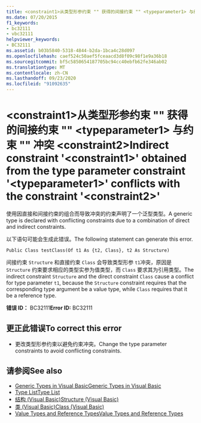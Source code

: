 ```yaml
---
title: <constraint1>从类型形参约束 "" 获得的间接约束 "" <typeparameter1> 与约束 "" 冲突 <constraint2>
ms.date: 07/20/2015
f1_keywords:
- bc32111
- vbc32111
helpviewer_keywords:
- BC32111
ms.assetid: b03b5840-5318-4844-b2da-1bca4c28d097
ms.openlocfilehash: caef524c50aef5fceaacd3d8f09c98f1e9a36b18
ms.sourcegitcommit: bf5c5850654187705bc94cc40ebfb62fe346ab02
ms.translationtype: MT
ms.contentlocale: zh-CN
ms.lasthandoff: 09/23/2020
ms.locfileid: "91092635"
---
```

# <a name="indirect-constraint-constraint1-obtained-from-the-type-parameter-constraint-typeparameter1-conflicts-with-the-constraint-constraint2"></a><span data-ttu-id="246e4-102">\<constraint1>从类型形参约束 "" 获得的间接约束 "" \<typeparameter1> 与约束 "" 冲突 \<constraint2></span><span class="sxs-lookup"><span data-stu-id="246e4-102">Indirect constraint '\<constraint1>' obtained from the type parameter constraint '\<typeparameter1>' conflicts with the constraint '\<constraint2>'</span></span>

<span data-ttu-id="246e4-103">使用因直接和间接约束的组合而导致冲突的约束声明了一个泛型类型。</span><span class="sxs-lookup"><span data-stu-id="246e4-103">A generic type is declared with conflicting constraints due to a combination of direct and indirect constraints.</span></span>  
  
 <span data-ttu-id="246e4-104">以下语句可能会生成此错误。</span><span class="sxs-lookup"><span data-stu-id="246e4-104">The following statement can generate this error.</span></span>  
  
 `Public Class testClass(Of t1 As {t2, Class}, t2 As Structure)`  
  
 <span data-ttu-id="246e4-105">间接约束 `Structure` 和直接约束 `Class` 会导致类型形参 `t1`冲突，原因是 `Structure` 约束要求相应的类型实参为值类型，而 `Class` 要求其为引用类型。</span><span class="sxs-lookup"><span data-stu-id="246e4-105">The indirect constraint `Structure` and the direct constraint `Class` cause a conflict for type parameter `t1`, because the `Structure` constraint requires that the corresponding type argument be a value type, while `Class` requires that it be a reference type.</span></span>  
  
 <span data-ttu-id="246e4-106">**错误 ID：** BC32111</span><span class="sxs-lookup"><span data-stu-id="246e4-106">**Error ID:** BC32111</span></span>  
  
## <a name="to-correct-this-error"></a><span data-ttu-id="246e4-107">更正此错误</span><span class="sxs-lookup"><span data-stu-id="246e4-107">To correct this error</span></span>  
  
- <span data-ttu-id="246e4-108">更改类型形参约束以避免约束冲突。</span><span class="sxs-lookup"><span data-stu-id="246e4-108">Change the type parameter constraints to avoid conflicting constraints.</span></span>  
  
## <a name="see-also"></a><span data-ttu-id="246e4-109">请参阅</span><span class="sxs-lookup"><span data-stu-id="246e4-109">See also</span></span>

- [<span data-ttu-id="246e4-110">Generic Types in Visual Basic</span><span class="sxs-lookup"><span data-stu-id="246e4-110">Generic Types in Visual Basic</span></span>](../programming-guide/language-features/data-types/generic-types.md)
- [<span data-ttu-id="246e4-111">Type List</span><span class="sxs-lookup"><span data-stu-id="246e4-111">Type List</span></span>](../language-reference/statements/type-list.md)
- [<span data-ttu-id="246e4-112">结构 (Visual Basic)</span><span class="sxs-lookup"><span data-stu-id="246e4-112">Structure (Visual Basic)</span></span>](../language-reference/statements/structure-statement.md)
- [<span data-ttu-id="246e4-113">类 (Visual Basic)</span><span class="sxs-lookup"><span data-stu-id="246e4-113">Class (Visual Basic)</span></span>](../language-reference/statements/class-statement.md)
- [<span data-ttu-id="246e4-114">Value Types and Reference Types</span><span class="sxs-lookup"><span data-stu-id="246e4-114">Value Types and Reference Types</span></span>](../programming-guide/language-features/data-types/value-types-and-reference-types.md)
